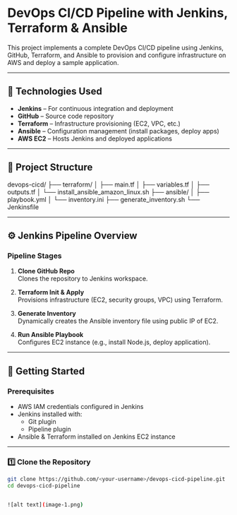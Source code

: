 # DevOps CI/CD Pipeline with Jenkins, Terraform & Ansible

This project implements a complete DevOps CI/CD pipeline using Jenkins, GitHub, Terraform, and Ansible to provision and configure infrastructure on AWS and deploy a sample application.

---

## 📌 Technologies Used

- **Jenkins** – For continuous integration and deployment
- **GitHub** – Source code repository
- **Terraform** – Infrastructure provisioning (EC2, VPC, etc.)
- **Ansible** – Configuration management (install packages, deploy apps)
- **AWS EC2** – Hosts Jenkins and deployed applications

---

## 📁 Project Structure

devops-cicd/
├── terraform/
│ ├── main.tf
│ ├── variables.tf
│ ├── outputs.tf
│ └── install_ansible_amazon_linux.sh
├── ansible/
│ ├── playbook.yml
│ └── inventory.ini
├── generate_inventory.sh
└── Jenkinsfile


---

## ⚙️ Jenkins Pipeline Overview

### Pipeline Stages

1. **Clone GitHub Repo**  
   Clones the repository to Jenkins workspace.

2. **Terraform Init & Apply**  
   Provisions infrastructure (EC2, security groups, VPC) using Terraform.

3. **Generate Inventory**  
   Dynamically creates the Ansible inventory file using public IP of EC2.

4. **Run Ansible Playbook**  
   Configures EC2 instance (e.g., install Node.js, deploy application).

---

## 🚀 Getting Started

### Prerequisites

- AWS IAM credentials configured in Jenkins
- Jenkins installed with:
  - Git plugin
  - Pipeline plugin
- Ansible & Terraform installed on Jenkins EC2 instance

---

### 1️⃣ Clone the Repository

```bash
git clone https://github.com/<your-username>/devops-cicd-pipeline.git
cd devops-cicd-pipeline


![alt text](image-1.png)